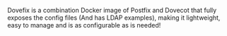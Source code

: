 Dovefix is a combination Docker image of Postfix and Dovecot that fully exposes the config files (And has LDAP examples),
making it lightweight, easy to manage and is as configurable as is needed!
